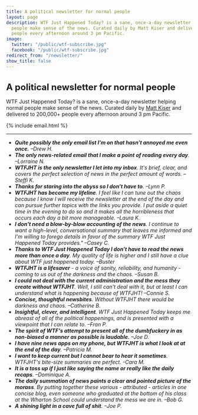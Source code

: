 ```yaml
---
title: A political newsletter for normal people
layout: page
description: WTF Just Happened Today? is a sane, once-a-day newsletter helping normal
  people make sense of the news. Curated daily by Matt Kiser and delivered to 200,000+
  people every afternoon around 3 pm Pacific.
image:
  twitter: "/public/wtf-subscribe.jpg"
  facebook: "/public/wtf-subscribe.jpg"
redirect_from: "/newsletter/"
show_title: false
---
```


<h1 class="newspromo" style="font-size: 1.5rem;">A political newsletter for normal people</h1>
<p class="lead">WTF Just Happened Today? is a sane,
    once-a-day newsletter helping normal people make sense of the news. Curated daily by <a href="{{ site.url }}{{ site.baseurl }}/author/matt-kiser/">Matt Kiser</a> and delivered to 200,000+ people every afternoon around 3 pm Pacific.</p>

{% include email.html %}
 
---

* ***Quite possibly the only email list I'm on that hasn't annoyed me even once.** –Drew H.*
* ***The only news-related email that I make a point of reading every day**. –Lorraine N.*
* ***WTFJHT is the only newsletter I let into my inbox**. It's brief, clear, and covers the perfect selection of news in the perfect amount of words. –Steffi K.*
* ***Thanks for staring into the abyss so I don’t have to**. –Lynn P.*
* ***WTFJHT has become my lifeline**. I feel like I can tune out the chaos because I know I will receive the newsletter at the end of the day and can pursue further topics with the links you provide. I put aside a quiet time in the evening to do so and it makes all the horribleness that occurs each day a bit more manageable. –Laura K.*
* ***I don't need a blow-by-blow accounting of the news**. I continue to want a high-level, conversational summary that leaves me informed and I'm willing to forego details in favor of the summary WTF Just Happened Today provides." –Casey C.*
* ***Thanks to WTF Just Happened Today I don’t have to read the news more than once a day**. My quality of life is higher and I still have a clue about WTF just happened today. –Buster*
* ***WTFJHT is a lifesaver** - a voice of sanity, reliability, and humanity - coming to us out of the darkness and the chaos. –Susan B.*
* ***I could not deal with the current administration and the mess they create without WTFJHT**. Well, I still can't deal with it, but at least I can understand what is happening because of WTFJHT! –Connie S.*
* ***Concise, thoughtful newsbites**. Without WTFJHT there would be darkness and chaos. –Catherine B.*
* ***Insightful, clever, and intelligent**. WTF Just Happened Today keeps me abreast of all of the political happenings, and is presented with a viewpoint that I can relate to. –Fran P.*
* ***The spirit of WTF's attempt to present all of the dumbfuckery in as non-biased a manner as possible is laudable.** –Joe D.*
*  ***I have nine news apps on my phone, but WTFJHT is what I look at at the end of the day**. –Patricia M.*
* ***I want to keep current but I cannot bear to hear it sometimes**. WTFJHT's bite-size summaries are perfect. -Cara M.*
* ***It is a toss up if I just like saying the name or really like the daily recaps**. –Dominique A.*
* ***The daily summation of news paints a clear and pointed picture of the morass**. By putting together these various - attributed - articles in one concise blog, even someone who graduated at the bottom of his class at the Wharton School could understand the mess we are in. –Bob G.*
* ***A shining light in a cave full of shit**. –Joe P.* 
